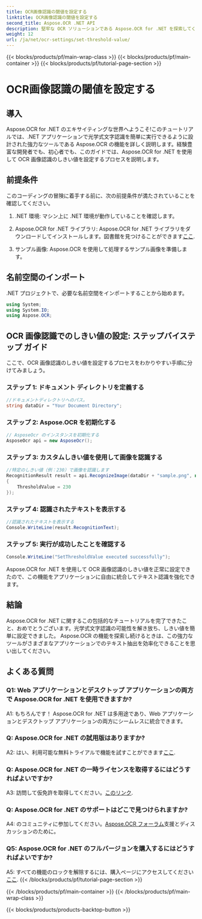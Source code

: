 ```yaml
---
title: OCR画像認識の閾値を設定する
linktitle: OCR画像認識の閾値を設定する
second_title: Aspose.OCR .NET API
description: 堅牢な OCR ソリューションである Aspose.OCR for .NET を探索してください。カスタムしきい値を簡単に設定できます。アプリケーションでのテキスト認識を強化します。
weight: 12
url: /ja/net/ocr-settings/set-threshold-value/
---
```


{{< blocks/products/pf/main-wrap-class >}}
{{< blocks/products/pf/main-container >}}
{{< blocks/products/pf/tutorial-page-section >}}

# OCR画像認識の閾値を設定する

## 導入

Aspose.OCR for .NET のエキサイティングな世界へようこそ!このチュートリアルでは、.NET アプリケーションで光学式文字認識を簡単に実行できるように設計された強力なツールである Aspose.OCR の機能を詳しく説明します。経験豊富な開発者でも、初心者でも、このガイドでは、Aspose.OCR for .NET を使用して OCR 画像認識のしきい値を設定するプロセスを説明します。

## 前提条件

このコーディングの冒険に着手する前に、次の前提条件が満たされていることを確認してください。

1. .NET 環境: マシン上に .NET 環境が動作していることを確認します。

2.  Aspose.OCR for .NET ライブラリ: Aspose.OCR for .NET ライブラリをダウンロードしてインストールします。図書館を見つけることができます[ここ](https://releases.aspose.com/ocr/net/).

3. サンプル画像: Aspose.OCR を使用して処理するサンプル画像を準備します。

## 名前空間のインポート

.NET プロジェクトで、必要な名前空間をインポートすることから始めます。

```csharp
using System;
using System.IO;
using Aspose.OCR;
```

## OCR 画像認識でのしきい値の設定: ステップバイステップ ガイド

ここで、OCR 画像認識のしきい値を設定するプロセスをわかりやすい手順に分けてみましょう。

### ステップ 1: ドキュメント ディレクトリを定義する

```csharp
//ドキュメントディレクトリへのパス。
string dataDir = "Your Document Directory";
```

### ステップ 2: Aspose.OCR を初期化する

```csharp
// AsposeOcr のインスタンスを初期化する
AsposeOcr api = new AsposeOcr();
```

### ステップ 3: カスタムしきい値を使用して画像を認識する

```csharp
//特定のしきい値（例：230）で画像を認識します
RecognitionResult result = api.RecognizeImage(dataDir + "sample.png", new RecognitionSettings
{
    ThresholdValue = 230
});
```

### ステップ 4: 認識されたテキストを表示する

```csharp
//認識されたテキストを表示する
Console.WriteLine(result.RecognitionText);
```

### ステップ 5: 実行が成功したことを確認する

```csharp
Console.WriteLine("SetThresholdValue executed successfully");
```

Aspose.OCR for .NET を使用して OCR 画像認識のしきい値を正常に設定できたので、この機能をアプリケーションに自由に統合してテキスト認識を強化できます。

## 結論

Aspose.OCR for .NET に関するこの包括的なチュートリアルを完了できたこと、おめでとうございます。光学式文字認識の可能性を解き放ち、しきい値を簡単に設定できました。 Aspose.OCR の機能を探索し続けるときは、この強力なツールがさまざまなアプリケーションでのテキスト抽出を効率化できることを思い出してください。

## よくある質問

### Q1: Web アプリケーションとデスクトップ アプリケーションの両方で Aspose.OCR for .NET を使用できますか?

A1: もちろんです！ Aspose.OCR for .NET は多用途であり、Web アプリケーションとデスクトップ アプリケーションの両方にシームレスに統合できます。

### Q: Aspose.OCR for .NET の試用版はありますか?

 A2: はい、利用可能な無料トライアルで機能を試すことができます[ここ](https://releases.aspose.com/).

### Q: Aspose.OCR for .NET の一時ライセンスを取得するにはどうすればよいですか?

 A3: 訪問して仮免許を取得してください。[このリンク](https://purchase.aspose.com/temporary-license/).

### Q: Aspose.OCR for .NET のサポートはどこで見つけられますか?

 A4: のコミュニティに参加してください。[Aspose.OCR フォーラム](https://forum.aspose.com/c/ocr/16)支援とディスカッションのために。

### Q5: Aspose.OCR for .NET のフルバージョンを購入するにはどうすればよいですか?

 A5: すべての機能のロックを解除するには、購入ページにアクセスしてください[ここ](https://purchase.aspose.com/buy).
{{< /blocks/products/pf/tutorial-page-section >}}

{{< /blocks/products/pf/main-container >}}
{{< /blocks/products/pf/main-wrap-class >}}

{{< blocks/products/products-backtop-button >}}
